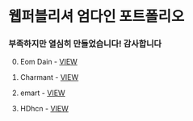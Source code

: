 # 웹퍼블리셔 엄다인 포트폴리오
### 부족하지만 열심히 만들었습니다! 감사합니다

00. Eom Dain - [VIEW](http://umda.dothome.co.kr/dain/html/main.html)

01. Charmant - [VIEW](https://user-images.githubusercontent.com/68582720/93992335-6354a680-fdc8-11ea-9726-fb32e31661b6.png)

02. emart - [VIEW](https://user-images.githubusercontent.com/68582720/93992360-6a7bb480-fdc8-11ea-8aa7-def8b336f18a.png)

03. HDhcn - [VIEW](https://user-images.githubusercontent.com/68582720/93992381-6fd8ff00-fdc8-11ea-8711-7addd9c1f152.png)

